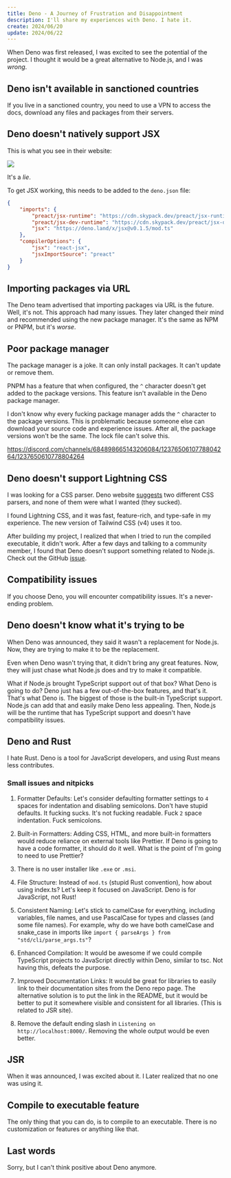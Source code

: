 ```yaml
---
title: Deno - A Journey of Frustration and Disappointment
description: I'll share my experiences with Deno. I hate it.
create: 2024/06/20
update: 2024/06/22
---
```


When Deno was first released, I was excited to see the potential of the project. I thought it would be a great alternative to Node.js, and I was _wrong_.

## Deno isn't available in sanctioned countries

If you live in a sanctioned country, you need to use a VPN to access the docs, download any files and packages from their servers.

## Deno doesn't natively support JSX

This is what you see in their website:

![](/content/posts/fuck-deno/jsx-native-support.png)

It's a _lie_.

To get JSX working, this needs to be added to the `deno.json` file:

```json
{
    "imports": {
        "preact/jsx-runtime": "https://cdn.skypack.dev/preact/jsx-runtime?dts",
        "preact/jsx-dev-runtime": "https://cdn.skypack.dev/preact/jsx-dev-runtime?dts",
        "jsx": "https://deno.land/x/jsx@v0.1.5/mod.ts"
    },
    "compilerOptions": {
        "jsx": "react-jsx",
        "jsxImportSource": "preact"
    }
}
```

## Importing packages via URL

The Deno team advertised that importing packages via URL is the future. Well, it's not. This approach had many issues. They later changed their mind and recommended using the new package manager. It's the same as NPM or PNPM, but it's _worse_.

## Poor package manager

The package manager is a joke. It can only install packages. It can't update or remove them.

PNPM has a feature that when configured, the `^` character doesn't get added to the package versions. This feature isn't available in the Deno package manager.

I don't know why every fucking package manager adds the `^` character to the package versions. This is problematic because someone else can download your source code and experience issues. After all, the package versions won't be the same. The lock file can't solve this.

https://discord.com/channels/684898665143206084/1237650610778804264/1237650610778804264

## Deno doesn't support Lightning CSS

I was looking for a CSS parser. Deno website [suggests](https://docs.deno.com/runtime/manual/advanced/jsx_dom/css) two different CSS parsers, and none of them were what I wanted (they sucked).

I found Lightning CSS, and it was fast, feature-rich, and type-safe in my experience. The new version of Tailwind CSS (v4) uses it too.

After building my project, I realized that when I tried to run the compiled executable, it didn't work. After a few days and talking to a community member, I found that Deno doesn't support something related to Node.js. Check out the GitHub [issue](https://github.com/denoland/deno/issues/23266).

## Compatibility issues

If you choose Deno, you will encounter compatibility issues. It's a never-ending problem.

## Deno doesn't know what it's trying to be

When Deno was announced, they said it wasn't a replacement for Node.js. Now, they are trying to make it to be the replacement.

Even when Deno wasn't trying that, it didn't bring any great features. Now, they will just chase what Node.js does and try to make it compatible.

What if Node.js brought TypeScript support out of that box? What Deno is going to do? Deno just has a few out-of-the-box features, and that's it. That's what Deno is. The biggest of those is the built-in TypeScript support. Node.js can add that and easily make Deno less appealing. Then, Node.js will be the runtime that has TypeScript support and doesn't have compatibility issues.

## Deno and Rust

I hate Rust. Deno is a tool for JavaScript developers, and using Rust means less contributes.

### Small issues and nitpicks

1. Formatter Defaults: Let's consider defaulting formatter settings to `4` spaces for indentation and disabling semicolons. Don't have stupid defaults. It fucking sucks. It's not fucking readable. Fuck `2` space indentation. Fuck semicolons.

2. Built-in Formatters: Adding CSS, HTML, and more built-in formatters would reduce reliance on external tools like Prettier. If Deno is going to have a code formatter, it should do it well. What is the point of I'm going to need to use Prettier?

3. There is no user installer like `.exe` or `.msi`.

4. File Structure: Instead of `mod.ts` (stupid Rust convention), how about using index.ts? Let's keep it focused on JavaScript. Deno is for JavaScript, not Rust!

5. Consistent Naming: Let's stick to camelCase for everything, including variables, file names, and use PascalCase for types and classes (and some file names). For example, why do we have both camelCase and snake_case in imports like `import { parseArgs } from "std/cli/parse_args.ts"`?

6. Enhanced Compilation: It would be awesome if we could compile TypeScript projects to JavaScript directly within Deno, similar to tsc. Not having this, defeats the purpose.

7. Improved Documentation Links: It would be great for libraries to easily link to their documentation sites from the Deno repo page. The alternative solution is to put the link in the README, but it would be better to put it somewhere visible and consistent for all libraries. (This is related to JSR site).

8. Remove the default ending slash in `Listening on http://localhost:8000/`. Removing the whole output would be even better.

## JSR

When it was announced, I was excited about it. I Later realized that no one was using it.

## Compile to executable feature

The only thing that you can do, is to compile to an executable. There is no customization or features or anything like that.

## Last words

Sorry, but I can't think positive about Deno anymore.
